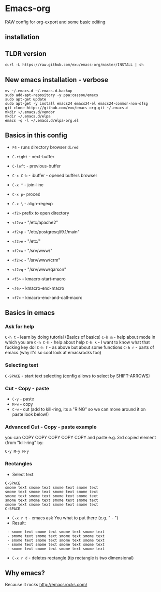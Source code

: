 Emacs-org
=========

RAW config for org-export and some basic editing


installation
------------

TLDR version
------------

```
curl -L https://raw.github.com/exu/emacs-org/master/INSTALL | sh
```

New emacs installation - verbose
--------------------------------

```
mv ~/.emacs.d ~/.emacs.d.backup
sudo add-apt-repository -y ppa:cassou/emacs
sudo apt-get update
sudo apt-get -y install emacs24 emacs24-el emacs24-common-non-dfsg
git clone https://github.com/exu/emacs-org.git ~/.emacs.d
mkdir ~/.emacs.d/vendor
mkdir ~/.emacs.d/elpa
emacs -q -l ~/.emacs.d/elpa-org.el
```


Basics in this config
---------------------

- `F4` - runs directory browser `dired`
- `C-right` - next-buffer
- `C-left`  - previous-buffer

- `C-x C-b` - ibuffer - opened buffers browser
- `C-x ^` - join-line
- `C-x p`- proced
- `C-x \` - align-regexp

- `<f2>` prefix to open directory
- `<f2>a` - "/etc/apache2"
- `<f2>p` - "/etc/postgresql/9.1/main"
- `<f2>e` - "/etc/"
- `<f2>w` - "/srv/www/"
- `<f2>c` - "/srv/www/crm"
- `<f2>q` - "/srv/www/qarson"

- `<f5>` - kmacro-start-macro
- `<f6>` - kmacro-end-macro
- `<f7>` - kmacro-end-and-call-macro


Basics in emacs
---------------

### Ask for help

`C-h t` - learn by doing tutorial (Basics of basics)
`C-h m` - help about mode in which you are
`C-h C-h` - help about help
`C-h k` - I want to know what that fucking key do!
`C-h f` - as above but about some functions
`C-h r` - parts of emacs (why it's so cool look at emacsrocks too)


### Selecting text

`C-SPACE` - start text selecting (config allows to select by SHIFT-ARROWS)

### Cut - Copy - paste

- `C-y` - paste
- `M-w` - copy
- `C-w` - cut (add to kill-ring, its a "RING" so we can move around it on paste look below!)

### Advanced Cut - Copy - paste example

you can COPY COPY COPY COPY COPY
and paste e.g. 3rd copied element (from "kill-ring" by:

```
C-y M-y M-y
```


### Rectangles ###

- Select text

```
C-SPACE
smome text smome text smome text smome text
smome text smome text smome text smome text
smome text smome text smome text smome text
smome text smome text smome text smome text
smome text smome text smome text smome text
C-SPACE
```
- `C-x r t` - emacs ask You what to put there (e.g. " - ")
- Result:
```
 - smome text smome text smome text smome text
 - smome text smome text smome text smome text
 - smome text smome text smome text smome text
 - smome text smome text smome text smome text
 - smome text smome text smome text smome text
```

- `C-x r d` - deletes rectangle (tip rectangle is two dimensional)

Why emacs?
----------

Because it rocks http://emacsrocks.com/
